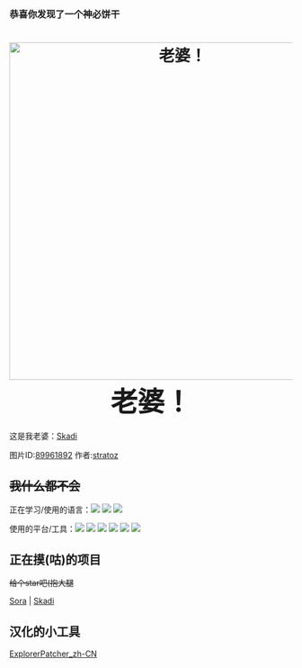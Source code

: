 ### 恭喜你发现了一个神必饼干

<h1 align="center">
  <img height="600" src="https://user-images.githubusercontent.com/7535224/210441359-a3dd7bf8-cc66-4d9f-a06e-a87fd18f76a2.png" alt="老婆！">
  <br>
  <font size="12">
    老婆！
  </font>
  <br>
</h1>

这是我老婆：[Skadi](https://prts.wiki/w/%E6%96%AF%E5%8D%A1%E8%92%82)

图片ID:[89961892](https://www.pixiv.net/artworks/89961892) 作者:[stratoz](https://www.pixiv.net/users/56573125)

## ~~我什么都不会~~

正在学习/使用的语言：[![](https://img.shields.io/badge/.Net-%23239120.svg?&style=flat-square&logo=csharp&logoColor=white)](https://dotnet.microsoft.com/) [![](https://img.shields.io/badge/Go-blue.svg?&style=flat-square&logo=go&logoColor=white)](https://golang.org/) [![](https://img.shields.io/badge/C%2FC%2B%2B-blueviolet.svg?&style=flat-square&logo=cplusplus&logoColor=white)](https://en.cppreference.com/)


使用的平台/工具：[![](https://img.shields.io/badge/IDE-Visual%20Studio-purple?style=flat-square&logo=visual-studio)](https://visualstudio.microsoft.com/zh-hans/) [![](https://img.shields.io/badge/IDE-Goland-blue?style=flat-square&logo=IntelliJ%20IDEA)](https://www.jetbrains.com/go/) [![](https://img.shields.io/badge/IDE-Rider-black?style=flat-square&logo=IntelliJ%20IDEA)](https://www.jetbrains.com/rider/) [![](https://img.shields.io/badge/Tool-Visual%20Studio%20Code-blue?style=flat-square&logo=visual-studio-code)](https://code.visualstudio.com/) [![](https://img.shields.io/badge/Tool-ReSharper-green?style=flat-square&logo=IntelliJ%20IDEA)](https://www.jetbrains.com/resharper/) [![](https://img.shields.io/badge/-Git-f05032?style=flat-square&logo=git&logoColor=white)](https://git-scm.com/)

## 正在摸(咕)的项目
~~给个star吧(抱大腿~~

[Sora](https://github.com/Yukari316/Sora) | [Skadi](https://github.com/DeepOceanSoft/Skadi)

## 汉化的小工具

[ExplorerPatcher_zh-CN](https://github.com/Yukari316/ExplorerPatcher_zh-CN)

